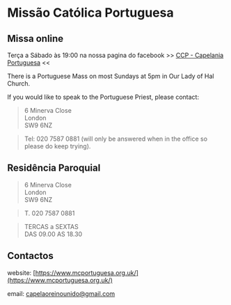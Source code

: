 # Missão Católica Portuguesa

<!-- ![our-lady-of-fatima](https://upload.wikimedia.org/wikipedia/commons/thumb/9/9c/Fatima_%283%29.jpg/271px-Fatima_%283%29.jpg) -->

## Missa online

Terça a Sábado às 19:00 na nossa pagina do facebook >> [CCP - Capelania Portuguesa](https://www.facebook.com/pages/category/Catholic-Church/Capelania-Portuguesa-1856454771143557/) <<

There is a Portuguese Mass on most Sundays at 5pm in Our Lady of Hal Church.

If you would like to speak to the Portuguese Priest, please contact:

> 6 Minerva Close  
> London  
> SW9 6NZ  

> Tel: 020 7587 0881 (will only be answered when in the office so please do keep trying).


## Residência Paroquial

> 6 Minerva Close  
> London  
> SW9 6NZ  

> T. 020 7587 0881  

> TERCAS a SEXTAS  
> DAS 09.00 AS 18.30


## Contactos

website: [https://www.mcportuguesa.org.uk/](https://www.mcportuguesa.org.uk/)  

email: <capelaoreinounido@gmail.com>
